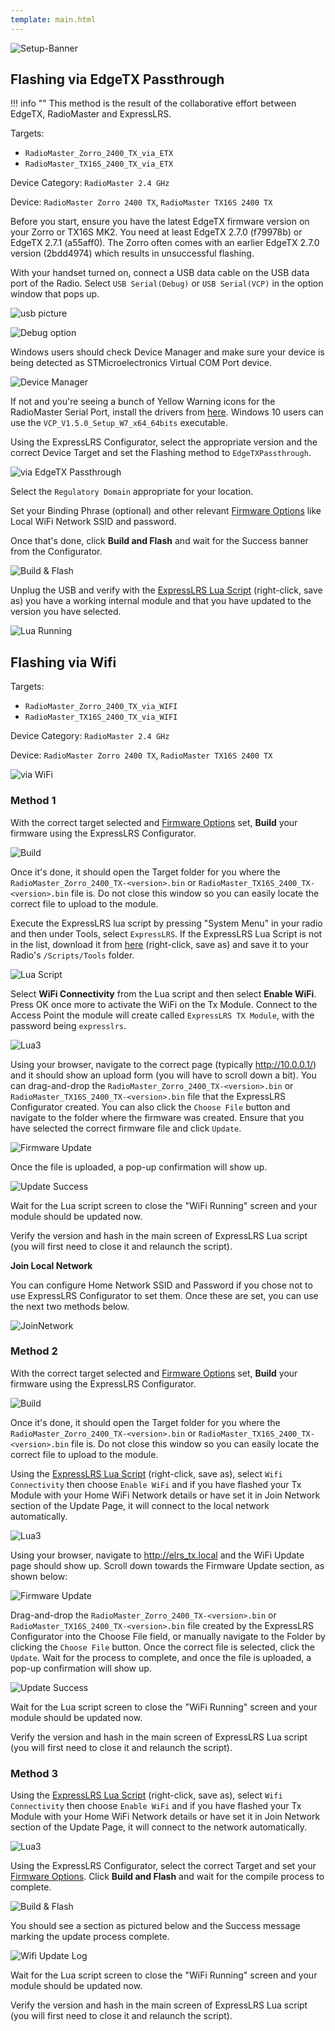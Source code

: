 ```yaml
---
template: main.html
---
```


![Setup-Banner](https://github.com/ExpressLRS/ExpressLRS-Hardware/raw/master/img/quick-start.png)

## Flashing via EdgeTX Passthrough

!!! info ""
    This method is the result of the collaborative effort between EdgeTX, RadioMaster and ExpressLRS.

Targets:

- `RadioMaster_Zorro_2400_TX_via_ETX`
- `RadioMaster_TX16S_2400_TX_via_ETX`

Device Category: `RadioMaster 2.4 GHz`

Device: `RadioMaster Zorro 2400 TX`, `RadioMaster TX16S 2400 TX`

Before you start, ensure you have the latest EdgeTX firmware version on your Zorro or TX16S MK2. You need at least EdgeTX 2.7.0 (f79978b) or EdgeTX 2.7.1 (a55aff0). The Zorro often comes with an earlier EdgeTX 2.7.0 version (2bdd4974) which results in unsuccessful flashing.

With your handset turned on, connect a USB data cable on the USB data port of the Radio. Select `USB Serial(Debug)` or `USB Serial(VCP)` in the option window that pops up. 

![usb picture](../../assets/images/tx-internalUSBPlugged.jpg)

![Debug option](../../assets/images/tx-internalSerialDebug.jpg)

Windows users should check Device Manager and make sure your device is being detected as STMicroelectronics Virtual COM Port device. 

![Device Manager](../../assets/images/DeviceMngr.png)

If not and you're seeing a bunch of Yellow Warning icons for the RadioMaster Serial Port, install the drivers from [here](https://www.st.com/en/development-tools/stsw-stm32102.html). Windows 10 users can use the `VCP_V1.5.0_Setup_W7_x64_64bits` executable.

Using the ExpressLRS Configurator, select the appropriate version and the correct Device Target and set the Flashing method to `EdgeTXPassthrough`.

![via EdgeTX Passthrough](../../assets/images/Method_intTX_EdgeTXPassthrough.png)

Select the `Regulatory Domain` appropriate for your location.

Set your Binding Phrase (optional) and other relevant [Firmware Options] like Local WiFi Network SSID and password.

Once that's done, click **Build and Flash** and wait for the Success banner from the Configurator.

![Build & Flash](../../assets/images/BuildFlash.png)

Unplug the USB and verify with the [ExpressLRS Lua Script](https://github.com/ExpressLRS/ExpressLRS/blob/2.1.0/src/lua/elrsV2.lua?raw=true) (right-click, save as) you have a working internal module and that you have updated to the version you have selected.

![Lua Running](../../assets/images/tx-internalLuaCheck.jpg)

## Flashing via Wifi

Targets:

- `RadioMaster_Zorro_2400_TX_via_WIFI`
- `RadioMaster_TX16S_2400_TX_via_WIFI`

Device Category: `RadioMaster 2.4 GHz`

Device: `RadioMaster Zorro 2400 TX`, `RadioMaster TX16S 2400 TX`

![via WiFi](../../assets/images/Method_intTX_WiFi.png)

### Method 1

With the correct target selected and [Firmware Options] set, **Build** your firmware using the ExpressLRS Configurator.

![Build](../../assets/images/Build.png)

Once it's done, it should open the Target folder for you where the `RadioMaster_Zorro_2400_TX-<version>.bin` or `RadioMaster_TX16S_2400_TX-<version>.bin` file is. Do not close this window so you can easily locate the correct file to upload to the module.

Execute the ExpressLRS lua script by pressing "System Menu" in your radio and then under Tools, select `ExpressLRS`. If the ExpressLRS Lua Script is not in the list, download it from [here](https://github.com/ExpressLRS/ExpressLRS/blob/2.1.0/src/lua/elrsV2.lua?raw=true) (right-click, save as) and save it to your Radio's `/Scripts/Tools` folder.

![Lua Script](../../assets/images/lua1.jpg)

Select **WiFi Connectivity** from the Lua script and then select **Enable WiFi**. Press OK once more to activate the WiFi on the Tx Module. Connect to the Access Point the module will create called `ExpressLRS TX Module`, with the password being `expresslrs`.

![Lua3](../../assets/images/lua/wifi-bw.png)

Using your browser, navigate to the correct page (typically http://10.0.0.1/) and it should show an upload form (you will have to scroll down a bit). You can drag-and-drop the `RadioMaster_Zorro_2400_TX-<version>.bin` or `RadioMaster_TX16S_2400_TX-<version>.bin` file that the ExpressLRS Configurator created. You can also click the `Choose File` button and navigate to the folder where the firmware was created. Ensure that you have selected the correct firmware file and click `Update`.

![Firmware Update](../../assets/images/web-firmwareupdate.png)

Once the file is uploaded, a pop-up confirmation will show up.

![Update Success](../../assets/images/web-firmwareupdateSuccess.png)

Wait for the Lua script screen to close the "WiFi Running" screen and your module should be updated now.

Verify the version and hash in the main screen of ExpressLRS Lua script (you will first need to close it and relaunch the script).

**Join Local Network**

You can configure Home Network SSID and Password if you chose not to use ExpressLRS Configurator to set them. Once these are set, you can use the next two methods below.

![JoinNetwork](../../assets/images/web-joinnetwork.png)

### Method 2

With the correct target selected and [Firmware Options] set, **Build** your firmware using the ExpressLRS Configurator.

![Build](../../assets/images/Build.png)

Once it's done, it should open the Target folder for you where the `RadioMaster_Zorro_2400_TX-<version>.bin` or `RadioMaster_TX16S_2400_TX-<version>.bin` file is. Do not close this window so you can easily locate the correct file to upload to the module.

Using the [ExpressLRS Lua Script](https://github.com/ExpressLRS/ExpressLRS/blob/2.1.0/src/lua/elrsV2.lua?raw=true) (right-click, save as), select `Wifi Connectivity` then choose `Enable WiFi` and if you have flashed your Tx Module with your Home WiFi Network details or have set it in Join Network section of the Update Page, it will connect to the local network automatically.

![Lua3](../../assets/images/lua/wifi-bw.png)

Using your browser, navigate to http://elrs_tx.local and the WiFi Update page should show up. Scroll down towards the Firmware Update section, as shown below:

![Firmware Update](../../assets/images/web-firmwareupdate.png)

Drag-and-drop the `RadioMaster_Zorro_2400_TX-<version>.bin` or `RadioMaster_TX16S_2400_TX-<version>.bin` file created by the ExpressLRS Configurator into the Choose File field, or manually navigate to the Folder by clicking the `Choose File` button. Once the correct file is selected, click the `Update`. Wait for the process to complete, and once the file is uploaded, a pop-up confirmation will show up.

![Update Success](../../assets/images/web-firmwareupdateSuccess.png)

Wait for the Lua script screen to close the "WiFi Running" screen and your module should be updated now.

Verify the version and hash in the main screen of ExpressLRS Lua script (you will first need to close it and relaunch the script).

### Method 3

Using the [ExpressLRS Lua Script](https://github.com/ExpressLRS/ExpressLRS/blob/2.1.0/src/lua/elrsV2.lua?raw=true) (right-click, save as), select `Wifi Connectivity` then choose `Enable WiFi` and if you have flashed your Tx Module with your Home WiFi Network details or have set it in Join Network section of the Update Page, it will connect to the network automatically.

![Lua3](../../assets/images/lua/wifi-bw.png)

Using the ExpressLRS Configurator, select the correct Target and set your [Firmware Options]. Click **Build and Flash** and wait for the compile process to complete. 

![Build & Flash](../../assets/images/BuildFlash.png)

You should see a section as pictured below and the Success message marking the update process complete.

![Wifi Update Log](../../assets/images/WifiUpdateLog.png)

Wait for the Lua script screen to close the "WiFi Running" screen and your module should be updated now.

Verify the version and hash in the main screen of ExpressLRS Lua script (you will first need to close it and relaunch the script).

[Firmware Options]: ../firmware-options.md
[Radio Preparation]: tx-prep.md